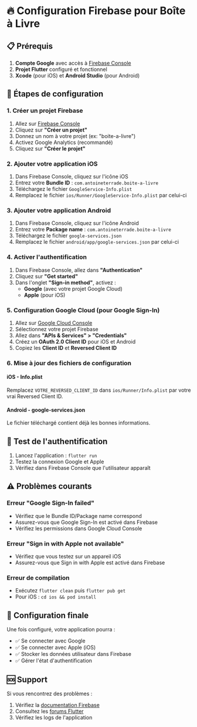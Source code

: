 # 🔥 Configuration Firebase pour Boîte à Livre

## 📋 Prérequis

1. **Compte Google** avec accès à [Firebase Console](https://console.firebase.google.com/)
2. **Projet Flutter** configuré et fonctionnel
3. **Xcode** (pour iOS) et **Android Studio** (pour Android)

## 🚀 Étapes de configuration

### 1. Créer un projet Firebase

1. Allez sur [Firebase Console](https://console.firebase.google.com/)
2. Cliquez sur **"Créer un projet"**
3. Donnez un nom à votre projet (ex: "boite-a-livre")
4. Activez Google Analytics (recommandé)
5. Cliquez sur **"Créer le projet"**

### 2. Ajouter votre application iOS

1. Dans Firebase Console, cliquez sur l'icône iOS
2. Entrez votre **Bundle ID** : `com.antoineterrade.boite-a-livre`
3. Téléchargez le fichier `GoogleService-Info.plist`
4. Remplacez le fichier `ios/Runner/GoogleService-Info.plist` par celui-ci

### 3. Ajouter votre application Android

1. Dans Firebase Console, cliquez sur l'icône Android
2. Entrez votre **Package name** : `com.antoineterrade.boite-a-livre`
3. Téléchargez le fichier `google-services.json`
4. Remplacez le fichier `android/app/google-services.json` par celui-ci

### 4. Activer l'authentification

1. Dans Firebase Console, allez dans **"Authentication"**
2. Cliquez sur **"Get started"**
3. Dans l'onglet **"Sign-in method"**, activez :
   - **Google** (avec votre projet Google Cloud)
   - **Apple** (pour iOS)

### 5. Configuration Google Cloud (pour Google Sign-In)

1. Allez sur [Google Cloud Console](https://console.cloud.google.com/)
2. Sélectionnez votre projet Firebase
3. Allez dans **"APIs & Services" > "Credentials"**
4. Créez un **OAuth 2.0 Client ID** pour iOS et Android
5. Copiez les **Client ID** et **Reversed Client ID**

### 6. Mise à jour des fichiers de configuration

#### iOS - Info.plist
Remplacez `VOTRE_REVERSED_CLIENT_ID` dans `ios/Runner/Info.plist` par votre vrai Reversed Client ID.

#### Android - google-services.json
Le fichier téléchargé contient déjà les bonnes informations.

## 🔧 Test de l'authentification

1. Lancez l'application : `flutter run`
2. Testez la connexion Google et Apple
3. Vérifiez dans Firebase Console que l'utilisateur apparaît

## ⚠️ Problèmes courants

### Erreur "Google Sign-In failed"
- Vérifiez que le Bundle ID/Package name correspond
- Assurez-vous que Google Sign-In est activé dans Firebase
- Vérifiez les permissions dans Google Cloud Console

### Erreur "Sign in with Apple not available"
- Vérifiez que vous testez sur un appareil iOS
- Assurez-vous que Sign in with Apple est activé dans Firebase

### Erreur de compilation
- Exécutez `flutter clean` puis `flutter pub get`
- Pour iOS : `cd ios && pod install`

## 📱 Configuration finale

Une fois configuré, votre application pourra :
- ✅ Se connecter avec Google
- ✅ Se connecter avec Apple (iOS)
- ✅ Stocker les données utilisateur dans Firebase
- ✅ Gérer l'état d'authentification

## 🆘 Support

Si vous rencontrez des problèmes :
1. Vérifiez la [documentation Firebase](https://firebase.flutter.dev/)
2. Consultez les [forums Flutter](https://flutter.dev/community)
3. Vérifiez les logs de l'application
